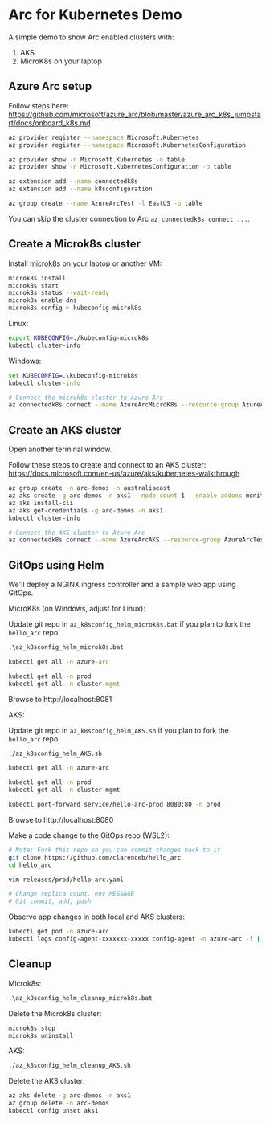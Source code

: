 Arc for Kubernetes Demo
=======================

A simple demo to show Arc enabled clusters with:

1. AKS
2. MicroK8s on your laptop

Azure Arc setup
---------------

Follow steps here: https://github.com/microsoft/azure_arc/blob/master/azure_arc_k8s_jumpstart/docs/onboard_k8s.md

```sh
az provider register --namespace Microsoft.Kubernetes
az provider register --namespace Microsoft.KubernetesConfiguration

az provider show -n Microsoft.Kubernetes -o table
az provider show -n Microsoft.KubernetesConfiguration -o table

az extension add --name connectedk8s
az extension add --name k8sconfiguration

az group create --name AzureArcTest -l EastUS -o table
```

You can skip the cluster connection to Arc `az connectedk8s connect ...`.

Create a Microk8s cluster
-------------------------

Install [microk8s](https://microk8s.io/) on your laptop or another VM:

```sh
microk8s install
microk8s start
microk8s status --wait-ready
microk8s enable dns
microk8s config > kubeconfig-microk8s
```

Linux:

```sh
export KUBECONFIG=./kubeconfig-microk8s
kubectl cluster-info
```

Windows:

```bat
set KUBECONFIG=.\kubeconfig-microk8s
kubectl cluster-info
```

```sh
# Connect the microk8s cluster to Azure Arc
az connectedk8s connect --name AzureArcMicroK8s --resource-group AzureArcTest
```

Create an AKS cluster
---------------------

Open another terminal window.

Follow these steps to create and connect to an AKS cluster: https://docs.microsoft.com/en-us/azure/aks/kubernetes-walkthrough

```sh
az group create -n arc-demos -n australiaeast
az aks create -g arc-demos -n aks1 --node-count 1 --enable-addons monitoring --generate-ssh-keys
az aks install-cli
az aks get-credentials -g arc-demos -n aks1
kubectl cluster-info

# Connect the AKS cluster to Azure Arc
az connectedk8s connect --name AzureArcAKS --resource-group AzureArcTest
```

GitOps using Helm
-----------------

We'll deploy a NGINX ingress controller and a sample web app using GitOps.

MicroK8s (on Windows, adjust for Linux):

Update git repo in `az_k8sconfig_helm_microk8s.bat` if you plan to fork the `hello_arc` repo.

```cmd
.\az_k8sconfig_helm_microk8s.bat

kubectl get all -n azure-arc

kubectl get all -n prod
kubectl get all -n cluster-mgmt
```

Browse to http://localhost:8081

AKS:

Update git repo in `az_k8sconfig_helm_AKS.sh` if you plan to fork the `hello_arc` repo.

```sh
./az_k8sconfig_helm_AKS.sh

kubectl get all -n azure-arc

kubectl get all -n prod
kubectl get all -n cluster-mgmt

kubectl port-forward service/hello-arc-prod 8080:80 -n prod
```

Browse to http://localhost:8080

Make a code change to the GitOps repo (WSL2):

```sh
# Note: Fork this repo so you can commit changes back to it
git clone https://github.com/clarenceb/hello_arc
cd hello_arc

vim releases/prod/hello-arc.yaml

# Change replica count, env MESSAGE
# Git commit, add, push
```

Observe app changes in both local and AKS clusters:

```sh
kubectl get pod -n azure-arc
kubectl logs config-agent-xxxxxxx-xxxxx config-agent -n azure-arc -f | grep "^{" | jq .
```

Cleanup
-------

Microk8s:

```bat
.\az_k8sconfig_helm_cleanup_microk8s.bat
```

Delete the Microk8s cluster:

```bat
microk8s stop
microk8s uninstall
```

AKS:

```sh
./az_k8sconfig_helm_cleanup_AKS.sh
```

Delete the AKS cluster:

```sh
az aks delete -g arc-demos -n aks1
az group delete -n arc-demos
kubectl config unset aks1
```
